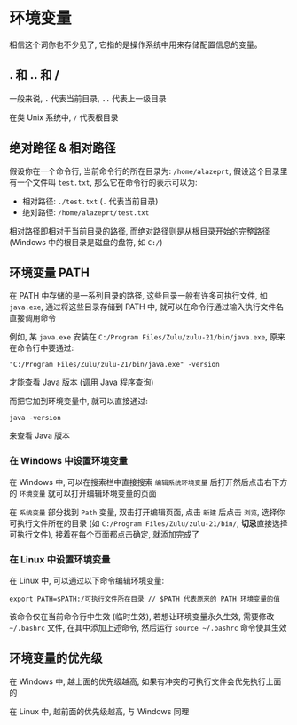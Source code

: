 # 环境变量

相信这个词你也不少见了, 它指的是操作系统中用来存储配置信息的变量。

## . 和 .. 和 /

一般来说, `.` 代表当前目录, `..` 代表上一级目录

在类 Unix 系统中, `/` 代表根目录

## 绝对路径 & 相对路径

假设你在一个命令行, 当前命令行的所在目录为: `/home/alazeprt`, 假设这个目录里有一个文件叫 `test.txt`, 那么它在命令行的表示可以为:
- 相对路径: `./test.txt` (`.` 代表当前目录)
- 绝对路径: `/home/alazeprt/test.txt`

相对路径即相对于当前目录的路径, 而绝对路径则是从根目录开始的完整路径 (Windows 中的根目录是磁盘的盘符, 如 `C:/`)

## 环境变量 PATH

在 PATH 中存储的是一系列目录的路径, 这些目录一般有许多可执行文件, 如 `java.exe`, 通过将这些目录存储到 PATH 中, 就可以在命令行通过输入执行文件名直接调用命令

例如, 某 `java.exe` 安装在 `C:/Program Files/Zulu/zulu-21/bin/java.exe`, 原来在命令行中要通过:
```shell
"C:/Program Files/Zulu/zulu-21/bin/java.exe" -version
```
才能查看 Java 版本 (调用 Java 程序查询)

而把它加到环境变量中, 就可以直接通过:
```shell
java -version
```
来查看 Java 版本

### 在 Windows 中设置环境变量
在 Windows 中, 可以在搜索栏中直接搜索 `编辑系统环境变量` 后打开然后点击右下方的 `环境变量` 就可以打开编辑环境变量的页面

在 `系统变量` 部分找到 `Path` 变量, 双击打开编辑页面, 点击 `新建` 后点击 `浏览`, 选择你可执行文件所在的目录 (如 `C:/Program Files/Zulu/zulu-21/bin/`, **切忌**直接选择可执行文件), 接着在每个页面都点击确定, 就添加完成了

### 在 Linux 中设置环境变量

在 Linux 中, 可以通过以下命令编辑环境变量:
```shell
export PATH=$PATH:/可执行文件所在目录 // $PATH 代表原来的 PATH 环境变量的值
```
该命令仅在当前命令行中生效 (临时生效), 若想让环境变量永久生效, 需要修改 `~/.bashrc` 文件, 在其中添加上述命令, 然后运行 `source ~/.bashrc` 命令使其生效

## 环境变量的优先级

在 Windows 中, 越上面的优先级越高, 如果有冲突的可执行文件会优先执行上面的

在 Linux 中, 越前面的优先级越高, 与 Windows 同理